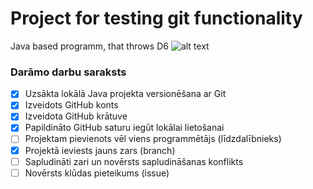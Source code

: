 # Project for testing git functionality
Java based programm, that throws D6
![alt text](https://th.bing.com/th/id/R.d3e7160dc02d11640916a83217661be3?rik=AUUE68RqlMNzwA&pid=ImgRaw&r=0)

### **Darāmo darbu saraksts**
- [x] Uzsākta lokālā Java projekta versionēšana ar Git
- [x] Izveidots GitHub konts
- [x] Izveidota GitHub krātuve
- [x] Papildināto GitHub saturu iegūt lokālai lietošanai
- [ ] Projektam pievienots vēl viens programmētājs (līdzdalībnieks)
- [x] Projektā ieviests jauns zars (branch)
- [ ] Sapludināti zari un novērsts sapludināšanas konflikts
- [ ] Novērsts klūdas pieteikums (issue)

